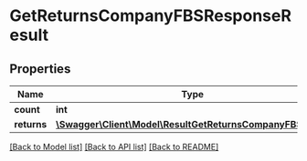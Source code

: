 # GetReturnsCompanyFBSResponseResult

## Properties
Name | Type | Description | Notes
------------ | ------------- | ------------- | -------------
**count** | **int** |  | [optional] 
**returns** | [**\Swagger\Client\Model\ResultGetReturnsCompanyFBSItem[]**](ResultGetReturnsCompanyFBSItem.md) |  | [optional] 

[[Back to Model list]](../README.md#documentation-for-models) [[Back to API list]](../README.md#documentation-for-api-endpoints) [[Back to README]](../README.md)


